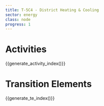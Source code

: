 ```yaml
---
title: T-5C4 - District Heating & Cooling
sector: energy
class: node
progress: 1
---
```




# Activities

{{generate_activity_index()}}


# Transition Elements

{{generate_te_index()}}


